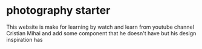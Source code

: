 # photography starter
This website is make for learning by watch and learn from youtube channel Cristian Mihai and add some component that he doesn't have but his design inspiration has
